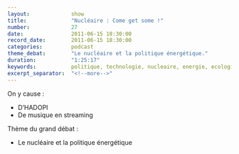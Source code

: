 ```yaml
---
layout:             show
title:              "Nucléaire : Come get some !"
number:             27
date:               2011-06-15 18:30:00
record_date:        2011-06-15 18:30:00
categories:         podcast
theme_debat:        "Le nucléaire et la politique énergétique."
duration:           "1:25:17"
keywords:           politique, technologie, nucleaire, energie, ecologie, verts, eelv, areva, solaire, eolien, eolienne
excerpt_separator:  "<!--more-->"
---
```



On y cause :

- D’HADOPI
- De musique en streaming

Thème du grand débat :

- Le nucléaire et la politique énergétique
